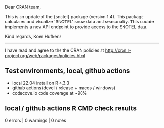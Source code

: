 Dear CRAN team,

This is an update of the {snotel} package (version 1.4). This package calculates and visualize 'SNOTEL' snow data and seasonality. This update implements a new API endpoint to provide access to the SNOTEL data.

Kind regards,
Koen Hufkens

--- 

I have read and agree to the the CRAN policies at
http://cran.r-project.org/web/packages/policies.html

## Test environments, local, github actions

- local 22.04 install on R 4.3.3
- github actions (devel / release + macos / windows)
- codecove.io code coverage at ~90%

## local / github actions R CMD check results

0 errors | 0 warnings | 0 notes
